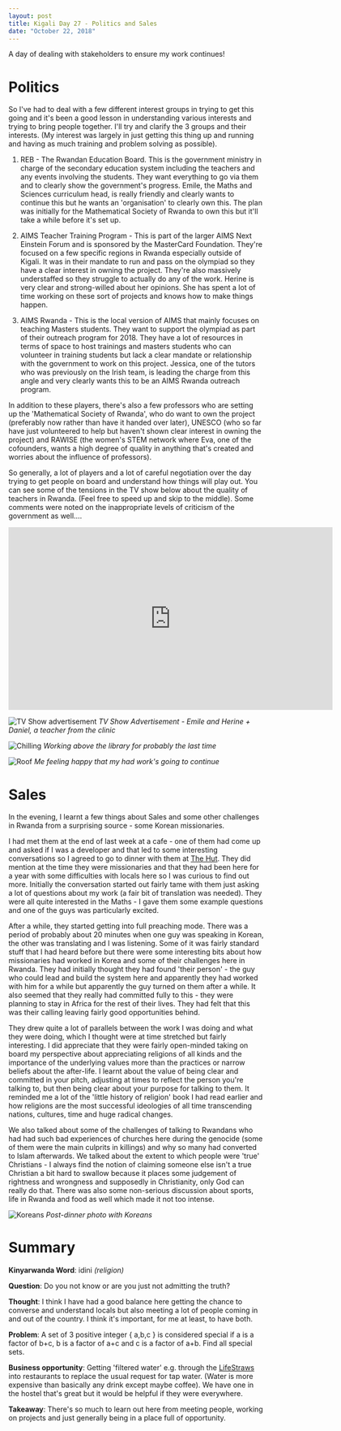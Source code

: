 ```yaml
---
layout: post
title: Kigali Day 27 - Politics and Sales
date: "October 22, 2018"
---
```


A day of dealing with stakeholders to ensure my work continues!

Politics
========

So I've had to deal with a few different interest groups in trying to get this going and it's been a good lesson in understanding various interests and trying to bring people together. I'll try and clarify the 3 groups and their interests. (My interest was largely in just getting this thing up and running and having as much training and problem solving as possible).

1. REB - The Rwandan Education Board. This is the government ministry in charge of the secondary education system including the teachers and any events involving the students. They want everything to go via them and to clearly show the government's progress. Emile, the Maths and Sciences curriculum head, is really friendly and clearly wants to continue this but he wants an 'organisation' to clearly own this. The plan was initially for the Mathematical Society of Rwanda to own this but it'll take a while before it's set up.

2. AIMS Teacher Training Program - This is part of the larger AIMS Next Einstein Forum and is sponsored by the MasterCard Foundation. They're focused on a few specific regions in Rwanda especially outside of Kigali. It was in their mandate to run and pass on the olympiad so they have a clear interest in owning the project. They're also massively understaffed so they struggle to actually do any of the work. Herine is very clear and strong-willed about her opinions. She has spent a lot of time working on these sort of projects and knows how to make things happen.

3. AIMS Rwanda - This is the local version of AIMS that mainly focuses on teaching Masters students. They want to support the olympiad as part of their outreach program for 2018. They have a lot of resources in terms of space to host trainings and masters students who can volunteer in training students but lack a clear mandate or relationship with the government to work on this project. Jessica, one of the tutors who was previously on the Irish team, is leading the charge from this angle and very clearly wants this to be an AIMS Rwanda outreach program.

In addition to these players, there's also a few professors who are setting up the 'Mathematical Society of Rwanda', who do want to own the project (preferably now rather than have it handed over later), UNESCO (who so far have just volunteered to help but haven't shown clear interest in owning the project) and RAWISE (the women's STEM network where Eva, one of the cofounders, wants a high degree of quality in anything that's created and worries about the influence of professors).

So generally, a lot of players and a lot of careful negotiation over the day trying to get people on board and understand how things will play out. You can see some of the tensions in the TV show below about the quality of teachers in Rwanda. (Feel free to speed up and skip to the middle). Some comments were noted on the inappropriate levels of criticism of the government as well....

<iframe src="https://www.youtube.com/embed/H2cKy4hO8D4" width="640" height="360" frameborder="0" webkitallowfullscreen mozallowfullscreen allowfullscreen></iframe>

![TV Show advertisement](/images/tvshowad.jpg "TV Show ad")
*TV Show Advertisement - Emile and Herine + Daniel, a teacher from the clinic*

![Chilling](/images/chilling.jpg "Chilling")
*Working above the library for probably the last time*

![Roof](/images/roof.jpg "Roof")
*Me feeling happy that my had work's going to continue*

Sales
=====

In the evening, I learnt a few things about Sales and some other challenges in Rwanda from a surprising source - some Korean missionaries.

I had met them at the end of last week at a cafe - one of them had come up and asked if I was a developer and that led to some interesting conversations so I agreed to go to dinner with them at [The Hut](www.livinginkigali.com/reviews/kigali-restaurants/the-hut/). They did mention at the time they were missionaries and that they had been here for a year with some difficulties with locals here so I was curious to find out more. Initially the conversation started out fairly tame with them just asking a lot of questions about my work (a fair bit of translation was needed). They were all quite interested in the Maths - I gave them some example questions and one of the guys was particularly excited.

After a while, they started getting into full preaching mode. There was a period of probably about 20 minutes when one guy was speaking in Korean, the other was translating and I was listening. Some of it was fairly standard stuff that I had heard before but there were some interesting bits about how missionaries had worked in Korea and some of their challenges here in Rwanda. They had initially thought they had found 'their person' - the guy who could lead and build the system here and apparently they had worked with him for a while but apparently the guy turned on them after a while. It also seemed that they really had committed fully to this - they were planning to stay in Africa for the rest of their lives. They had felt that this was their calling leaving fairly good opportunities behind.

They drew quite a lot of parallels between the work I was doing and what they were doing, which I thought were at time stretched but fairly interesting. I did appreciate that they were fairly open-minded taking on board my perspective about appreciating religions of all kinds and the importance of the underlying values more than the practices or narrow beliefs about the after-life. I learnt about the value of being clear and committed in your pitch, adjusting at times to reflect the person you're talking to, but then being clear about your purpose for talking to them. It reminded me a lot of the 'little history of religion' book I had read earlier and how religions are the most successful ideologies of all time transcending nations, cultures, time and huge radical changes.

We also talked about some of the challenges of talking to Rwandans who had had such bad experiences of churches here during the genocide (some of them were the main culprits in killings) and why so many had converted to Islam afterwards. We talked about the extent to which people were 'true' Christians - I always find the notion of claiming someone else isn't a true Christian a bit hard to swallow because it places some judgement of rightness and wrongness and supposedly in Christianity, only God can really do that. There was also some non-serious discussion about sports, life in Rwanda and food as well which made it not too intense.

![Koreans](/images/koreans.jpg "Koreans")
*Post-dinner photo with Koreans*

Summary
===========

**Kinyarwanda Word**: idini *(religion)*

**Question**: Do you not know or are you just not admitting the truth?

**Thought**: I think I have had a good balance here getting the chance to converse and understand locals but also meeting a lot of people coming in and out of the country. I think it's important, for me at least, to have both.

**Problem**: A set of 3 positive integer \{ a,b,c \} is considered special if a is a factor of b+c, b is a factor of a+c and c is a factor of a+b. Find all special sets.

**Business opportunity**: Getting 'filtered water' e.g. through the [LifeStraws](https://www.lifestraw.com/) into restaurants to replace the usual request for tap water. (Water is more expensive than basically any drink except maybe coffee). We have one in the hostel that's great but it would be helpful if they were everywhere.

**Takeaway**: There's so much to learn out here from meeting people, working on projects and just generally being in a place full of opportunity.
